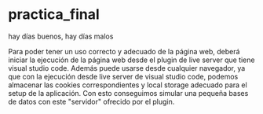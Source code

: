 # practica_final
hay días buenos, hay días malos

Para poder tener un uso correcto y adecuado de la página web, deberá iniciar la ejecución de la página web desde el plugin de live server que tiene visual studio code.
Además puede usarse desde cualquier navegador, ya que con la ejecución desde live server de visual studio code, podemos almacenar las cookies correspondientes y local storage adecuado 
para el setup de la aplicación. Con esto conseguimos simular una pequeña bases de datos con este "servidor" ofrecido por el plugin.
